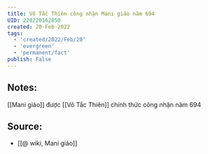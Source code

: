 ```yaml
---
title: Võ Tắc Thiên công nhận Mani giáo năm 694
UID: 220220162850
created: 20-Feb-2022
tags:
  - 'created/2022/Feb/20'
  - 'evergreen'
  - 'permanent/fact'
publish: False
---
```

## Notes:
[[Mani giáo]] được [[Võ Tắc Thiên]] chính thức công nhận năm 694

## Source:
- [[@ wiki, Mani giáo]]


